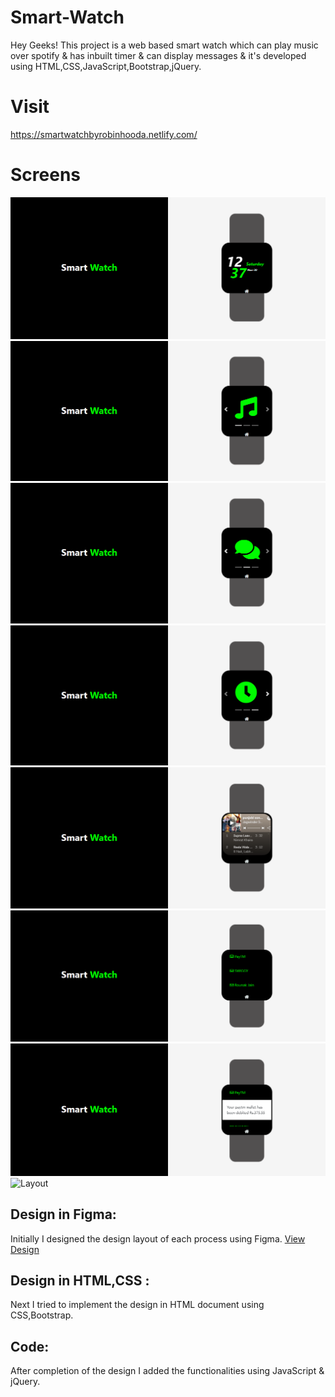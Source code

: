 # Smart-Watch

Hey Geeks! This project is a web based smart watch which can play music over spotify & has inbuilt timer & can display messages & it's developed using HTML,CSS,JavaScript,Bootstrap,jQuery.

# Visit

https://smartwatchbyrobinhooda.netlify.com/

# Screens

![Layout](https://github.com/robinhooda/Smart-Watch/blob/master/images/homeScreen.PNG)
![Layout](https://github.com/robinhooda/Smart-Watch/blob/master/images/musicMenu.PNG)
![Layout](https://github.com/robinhooda/Smart-Watch/blob/master/images/messageMenu.PNG)
![Layout](https://github.com/robinhooda/Smart-Watch/blob/master/images/timerMenu.PNG)
![Layout](https://github.com/robinhooda/Smart-Watch/blob/master/images/musicScreen.PNG)
![Layout](https://github.com/robinhooda/Smart-Watch/blob/master/images/messageScreen.PNG)
![Layout](https://github.com/robinhooda/Smart-Watch/blob/master/images/messageScreenOpen.PNG)
![Layout](https://github.com/robinhooda/Smart-Watch/blob/master/images/timerScreen.PNG)

## Design in Figma:
Initially I designed the design layout of each process using Figma. [View Design](https://www.figma.com/file/lqa1rNjOt0XqfEdo3glBXW/SmartWatch-V1?node-id=0:1)

## Design in HTML,CSS :
Next I tried to implement the design in HTML document using CSS,Bootstrap.

## Code:
After completion of the design I added the functionalities using JavaScript & jQuery.
 
